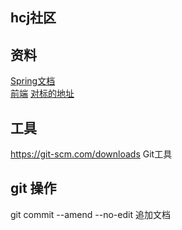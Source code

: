 ## hcj社区
## 资料

[Spring文档](https://spring.io/guides#getting-started-guides)  
[前端](https://spring.io/guides/gs/serving-web-content/ ) 
[对标的地址](https://elasticsearch.cn/explore)  
## 工具
https://git-scm.com/downloads Git工具
## git 操作
git commit --amend --no-edit  追加文档 